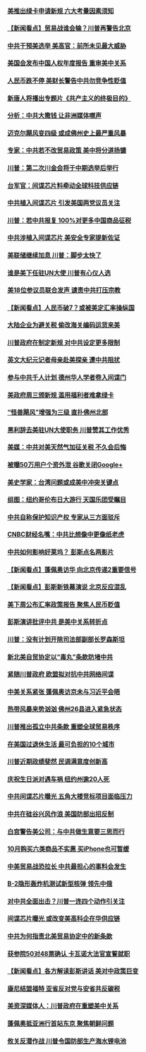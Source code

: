 #### [美推出绿卡申请新规  六大考量因素须知](../pages/nsc412/n10774920.md?t=10102132) 

#### [【新闻看点】贸易战谁会输？川普再警告北京](../pages/nsc412/n10774769.md?t=10102132) 

#### [中共干预美选举 美高官：前所未见最大威胁](../pages/nsc412/n10774924.md?t=10102132) 

#### [美国会发布中国人权年度报告 重审美中关系](../pages/nsc412/n10774917.md?t=10102132) 

#### [人民币跌不停 美财长警告中共勿竞争性贬值](../pages/nsc412/n10774778.md?t=10102132) 

#### [新唐人将播出专题片《共产主义的终极目的》](../pages/nsc412/n10767004.md?t=10102132) 

#### [分析：中共大撒钱 让非洲媒体噤声](../pages/nsc412/n10772349.md?t=10102132) 

#### [迈克尔飓风变四级 或成佛州史上最严重风暴](../pages/nsc412/n10774142.md?t=10102132) 

#### [专家：中共若不改贸易政策 美中将分道扬镳](../pages/nsc412/n10773996.md?t=10102132) 

#### [川普：第二次川金会将于中期选举后举行](../pages/nsc412/n10773708.md?t=10102132) 

#### [台军官：间谍芯片料牵动全球科技供应链](../pages/nsc412/n10772822.md?t=10102132) 

#### [中共植入间谍芯片 引发美国两党议员关注](../pages/nsc412/n10773424.md?t=10102132) 

#### [川普：若中共报复 100%对更多中国商品征税](../pages/nsc412/n10773067.md?t=10102132) 

#### [中共涉植入间谍芯片 美安全专家提新佐证](../pages/nsc412/n10773174.md?t=10102132) 

#### [美联储继续加息 川普：脚步太快了](../pages/nsc412/n10773095.md?t=10102132) 

#### [谁是美下任驻UN大使 川普有心仪人选](../pages/nsc412/n10772974.md?t=10102132) 

#### [美18位参议员联合发声 谴责中共打压宗教](../pages/nsc412/n10767290.md?t=10102132) 

#### [【新闻看点】人民币破7？或被美定汇率操纵国](../pages/nsc412/n10772384.md?t=10102132) 

#### [大陆企业为避关税 偷改海关编码运货来美](../pages/nsc412/n10772734.md?t=10102132) 

#### [川普政府在制定新规 对中共设定更多限制](../pages/nsc412/n10772785.md?t=10102132) 

#### [英文大纪元记者母亲赴美探亲 遭中共阻扰](../pages/nsc412/n10772575.md?t=10102132) 

#### [参与中共千人计划 德州华人学者卷入间谍门](../pages/nsc412/n10772595.md?t=10102132) 

#### [美政府周三颁新规 滥用福利者难拿绿卡](../pages/nsc412/n10772436.md?t=10102132) 

#### [“怪兽飓风”增强为三级 直扑佛州北部](../pages/nsc412/n10772352.md?t=10102132) 

#### [黑利辞去美驻UN大使职务 川普赞其工作优秀](../pages/nsc412/n10772371.md?t=10102132) 

#### [美媒：中共对美天然气加征关税 不久会后悔](../pages/nsc412/n10771687.md?t=10102132) 

#### [被曝50万用户个资外泄 谷歌关闭Google+](../pages/nsc412/n10770839.md?t=10102132) 

#### [美史学家：台湾问题或成美中冲突关键点](../pages/nsc412/n10771318.md?t=10102132) 

#### [组图：纽约哥伦布日大游行 天国乐团受瞩目](../pages/nsc412/n10770597.md?t=10102132) 

#### [中共自称保护知识产权 专家从三方面驳斥](../pages/nsc412/n10770284.md?t=10102132) 

#### [CNBC财经名嘴：中共比想像中更像纸老虎](../pages/nsc412/n10770794.md?t=10102132) 

#### [中共如何影响好莱坞？ 彭斯点名两影片](../pages/nsc412/n10751048.md?t=10102132) 

#### [【新闻看点】蓬佩奥访华 向北京传递2重要信号](../pages/nsc412/n10770311.md?t=10102132) 

#### [【新闻看点】彭斯新铁幕演说 北京反应混乱](../pages/nsc412/n10770106.md?t=10102132) 

#### [美下周公布汇率政策报告 聚焦人民币贬值](../pages/nsc412/n10770338.md?t=10102132) 

#### [彭斯演讲批评中共 是美中关系转折点](../pages/nsc412/n10770135.md?t=10102132) 

#### [川普：没有计划开除司法部副部长罗森斯坦](../pages/nsc412/n10770158.md?t=10102132) 

#### [新北美自贸协定以“毒丸”条款防堵中共](../pages/nsc412/n10770165.md?t=10102132) 

#### [紧随川普政府 欧盟拟对抗中共网络间谍](../pages/nsc412/n10770155.md?t=10102132) 

#### [中美关系紧张 蓬佩奥访京未与习近平会晤](../pages/nsc412/n10770076.md?t=10102132) 

#### [热带风暴来势汹汹 佛州26县进入紧急状态](../pages/nsc412/n10769706.md?t=10102132) 

#### [川普推出孤立中共条款 重塑全球贸易秩序](../pages/nsc412/n10767738.md?t=10102132) 

#### [在美国过退休生活 最可负担的10个城市](../pages/nsc412/n10765527.md?t=10102132) 

#### [川普近期政绩斐然 民调满意度创新高](../pages/nsc412/n10767124.md?t=10102132) 

#### [庆祝生日派对遇车祸 纽约州逾20人死](../pages/nsc412/n10767006.md?t=10102132) 

#### [中共间谍芯片曝光 五角大楼竞标项目面临压力](../pages/nsc412/n10767062.md?t=10102132) 

#### [中共在硅谷兴风作浪 美国防部出招反制](../pages/nsc412/n10766985.md?t=10102132) 

#### [白宫警告美公司：与中共做生意要三思而行](../pages/nsc412/n10766026.md?t=10102132) 

#### [10月购买六类商品不实惠 买iPhone也可暂缓](../pages/nsc412/n10764637.md?t=10102132) 

#### [中美贸易战恐拉长 中共最担心的事料会发生](../pages/nsc412/n10765864.md?t=10102132) 

#### [B-2隐形轰炸机测试新型核弹 领先中俄](../pages/nsc412/n10764610.md?t=10102132) 

#### [对中共全面出击？川普一连四个动作引关注](../pages/nsc412/n10765620.md?t=10102132) 

#### [间谍芯片曝光 或改变美高科企在华供应链](../pages/nsc412/n10765631.md?t=10102132) 

#### [中共为何指责北美贸易协定中的新条款](../pages/nsc412/n10764045.md?t=10102132) 

#### [获参院50对48票确认 卡瓦诺大法官宣誓就职](../pages/nsc412/n10765530.md?t=10102132) 

#### [【新闻看点】各方解读彭斯讲话 美对中政策巨变](../pages/nsc412/n10765366.md?t=10102132) 

#### [康尼结盟福特 亚省反对党与安省共反碳税](../pages/nsc412/n10765623.md?t=10102132) 

#### [美资深媒体人：川普政府在重塑美中关系](../pages/nsc412/n10764264.md?t=10102132) 

#### [蓬佩奥抵亚洲行首站东京 聚焦朝鲜问题](../pages/nsc412/n10765171.md?t=10102132) 

#### [攸关反潜作战 川普令国防部生产海水锂电池](../pages/nsc412/n10765089.md?t=10102132) 

